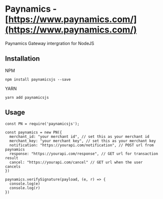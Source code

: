 # Paynamics - [https://www.paynamics.com/](https://www.paynamics.com/)

Paynamics Gateway intergration for NodeJS

## Installation

NPM
```
npm install paynamicsjs --save
```
YARN
```
yarn add paynamicsjs
```

## Usage
```
const PN = require('paynamicsjs');

const paynamics = new PN({
  merchant_id: "your merchant id", // set this as your merchant id
  merchant_key: "your merchant key", // set this as your merchant key
  notification: "https://yourapi.com/notification", // POST url from paynamics
  response: "https://yourapi.com/response", // GET url for transaction result
  cancel: "https://yourapi.com/cancel" // GET url when the user cancels
})

paynamics.verifySignature(payload, (e, r) => {
  console.log(e)
  console.log(r)
})
```